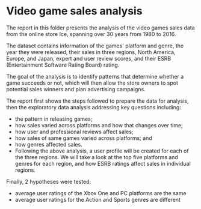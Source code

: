 # Video game sales analysis 
The report in this folder presents the analysis of the video games sales data from the online store Ice, spanning over 30 years from 1980 to 2016.

The dataset contains information of the games' platform and genre, the year they were released, their sales in three regions, North America, Europe, and Japan, expert and user review scores, and their ESRB (Entertainment Software Rating Board) rating.

The goal of the analysis is to identify patterns that determine whether a game succeeds or not, which will then allow the store owners to spot potential sales winners and plan advertising campaigns.

The report first shows the steps followed to prepare the data for analysis, then the exploratory data analysis addressing key questions including:

- the pattern in releasing games;
- how sales varied across platforms and how that changes over time;
- how user and professional reviews affect sales;
- how sales of same games varied across platforms; and
- how genres affected sales.
- Following the above analysis, a user profile will be created for each of the three regions. We will take a look at the top five platforms and genres for each region, and how ESRB ratings affect sales in individual regions.

Finally, 2 hypotheses were tested:

- average user ratings of the Xbox One and PC platforms are the same
- average user ratings for the Action and Sports genres are different

